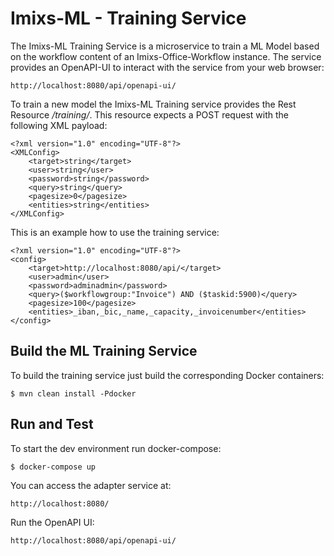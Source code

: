# Imixs-ML - Training Service

The Imixs-ML Training Service is a microservice to train a ML Model based on the workflow content of an Imixs-Office-Workflow instance. The service provides an OpenAPI-UI to interact with the service from your web browser:

	http://localhost:8080/api/openapi-ui/

To train a new model the Imixs-ML Training service provides the Rest Resource */training/*. This resource expects a POST request with the following XML payload:

	<?xml version="1.0" encoding="UTF-8"?>
	<XMLConfig>
		<target>string</target>
		<user>string</user>
		<password>string</password>
		<query>string</query>
		<pagesize>0</pagesize>
		<entities>string</entities>
	</XMLConfig>

This is an example how to use the training service:


	<?xml version="1.0" encoding="UTF-8"?>
	<config>
		<target>http://localhost:8080/api/</target>
		<user>admin</user>
		<password>adminadmin</password>
		<query>($workflowgroup:"Invoice") AND ($taskid:5900)</query>
		<pagesize>100</pagesize>
		<entities>_iban,_bic,_name,_capacity,_invoicenumber</entities>
	</config>




## Build the ML Training Service

To build the training service just build the corresponding Docker containers:

	$ mvn clean install -Pdocker


## Run and Test

To start the dev environment run docker-compose:

	$ docker-compose up
 
	
You can access the adapter service at:

	http://localhost:8080/
	
Run the OpenAPI UI:	

	http://localhost:8080/api/openapi-ui/
	
	

